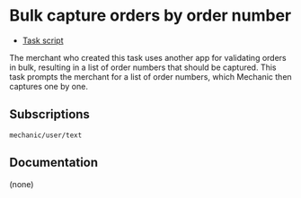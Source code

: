 # Bulk capture orders by order number

* [Task script](./script.liquid)

The merchant who created this task uses another app for validating orders in bulk, resulting in a list of order numbers that should be captured. This task prompts the merchant for a list of order numbers, which Mechanic then captures one by one.

## Subscriptions

```liquid
mechanic/user/text
```

## Documentation

(none)